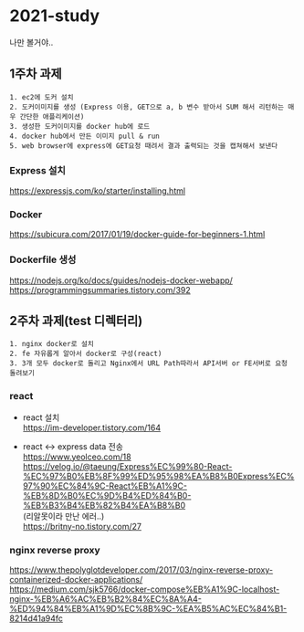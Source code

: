# 2021-study
나만 볼거야..  
## 1주차 과제  
```  
1. ec2에 도커 설치
2. 도커이미지를 생성 (Express 이용, GET으로 a, b 변수 받아서 SUM 해서 리턴하는 매우 간단한 애플리케이션)
3. 생성한 도커이미지를 docker hub에 로드
4. docker hub에서 만든 이미지 pull & run
5. web browser에 express에 GET요청 때려서 결과 출력되는 것을 캡쳐해서 보낸다
```  
### Express 설치  
https://expressjs.com/ko/starter/installing.html  

### Docker  
https://subicura.com/2017/01/19/docker-guide-for-beginners-1.html  

### Dockerfile 생성    
https://nodejs.org/ko/docs/guides/nodejs-docker-webapp/  
https://programmingsummaries.tistory.com/392  


## 2주차 과제(test 디렉터리)
```
1. nginx docker로 설치
2. fe 자유롭게 알아서 docker로 구성(react)
3. 3개 모두 docker로 돌리고 Nginx에서 URL Path따라서 API서버 or FE서버로 요청 돌려보기
```

### react  
* react 설치   
https://im-developer.tistory.com/164  

* react ↔ express data 전송  
https://www.yeolceo.com/18  
https://velog.io/@taeung/Express%EC%99%80-React-%EC%97%B0%EB%8F%99%ED%95%98%EA%B8%B0Express%EC%97%90%EC%84%9C-React%EB%A1%9C-%EB%8D%B0%EC%9D%B4%ED%84%B0-%EB%B3%B4%EB%82%B4%EA%B8%B0  
(리알못이라 만난 에러..)  
https://britny-no.tistory.com/27  

### nginx reverse proxy  
https://www.thepolyglotdeveloper.com/2017/03/nginx-reverse-proxy-containerized-docker-applications/  
https://medium.com/sjk5766/docker-compose%EB%A1%9C-localhost-nginx-%EB%A6%AC%EB%B2%84%EC%8A%A4-%ED%94%84%EB%A1%9D%EC%8B%9C-%EA%B5%AC%EC%84%B1-8214d41a94fc  
